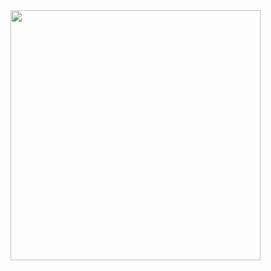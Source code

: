 <img src="https://github-readme-stats.vercel.app/api?username=DarshitBhuva&show_icons=true" width="400">
